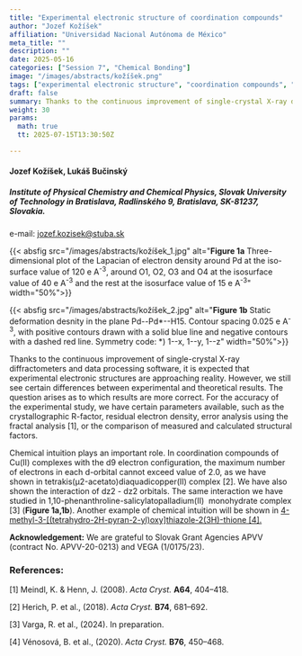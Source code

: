 ```yaml
---
title: "Experimental electronic structure of coordination compounds"
author: "Jozef Kožíšek"
affiliation: "Universidad Nacional Autónoma de México"
meta_title: ""
description: ""
date: 2025-05-16
categories: ["Session 7", "Chemical Bonding"]
image: "/images/abstracts/kožíšek.png"
tags: ["experimental electronic structure", "coordination compounds", "quantum crystallography", "error analysis", "QTAIM", "chemical intuition"]
draft: false
summary: Thanks to the continuous improvement of single-crystal X-ray diffractometers and data processing software, it is expected that experimental electronic structures are approaching reality. However, we still see certain differences between experimental and theoretical results.
weight: 30
params:
  math: true
  tt: 2025-07-15T13:30:50Z

---
```


#### Jozef Kožíšek, Lukáš Bučinský

##### Institute of Physical Chemistry and Chemical Physics, Slovak University of Technology in Bratislava, Radlinského 9, Bratislava, SK-81237, Slovakia.

e-mail: jozef.kozisek@stuba.sk


{{< absfig src="/images/abstracts/kožíšek_1.jpg" alt="**Figure 1a** Three-dimensional plot of the Lapacian of electron density around Pd at the iso-surface value of 120 e A<sup>-3</sup>, around O1, O2, O3 and O4 at the isosurface value of 40 e A<sup>-3</sup> and the rest at the isosurface value of 15 e A<sup>-3</sup>" width="50%">}}

{{< absfig src="/images/abstracts/kožíšek_2.jpg" alt="**Figure 1b** Static deformation desnity in the plane Pd--Pd*--H15. Contour spacing 0.025 e A<sup>-3</sup>, with positive contours drawn with a solid blue line and negative contours with a dashed red line. Symmetry code: *) 1--x, 1--y, 1--z" width="50%">}}


Thanks to the continuous improvement of single-crystal X-ray diffractometers and data processing software, it is expected that experimental electronic structures are approaching reality. However, we still see certain differences between experimental and theoretical results. The question arises as to which results are more correct. For the accuracy of the experimental study, we have certain parameters available, such as the crystallographic R-factor, residual electron density, error analysis using the fractal analysis [1], or the comparison of measured and calculated structural factors.

Chemical intuition plays an important role. In coordination compounds of Cu(II) complexes with the d9 electron configuration, the maximum number of electrons in each d-orbital cannot exceed value of 2.0, as we have shown in tetra­kis(μ2-acetato)di­aquadicopper(II) complex [2]. We have also shown the interaction of dz2 - dz2 orbitals. The same interaction we have studied in 1,10-phenanthroline-salicylatopalladium(II)  monohydrate complex [3] (**Figure 1a,1b**).  Another example of chemical intuition will be shown in [4-methyl-3-[(tetra­hydro-2H-pyran-2-yl)­oxy]thia­zole-2(3H)-thione [4].](https://journals.iucr.org/b/issues/2020/03/00/px5018/index.html)

**Acknowledgement:** We are grateful to Slovak Grant Agencies APVV (contract No. APVV-20-0213) and VEGA (1/0175/23).

### References:

[1] Meindl, K. &amp; Henn, J. (2008). *Acta Cryst.* **A64**, 404–418. 

[2] Herich, P. et al., (2018). *Acta Cryst.* **B74**, 681–692.

[3] Varga, R. et al., (2024). In preparation.

[4] Vénosová, B. et al., (2020). *Acta Cryst.* **B76**, 450–468.
